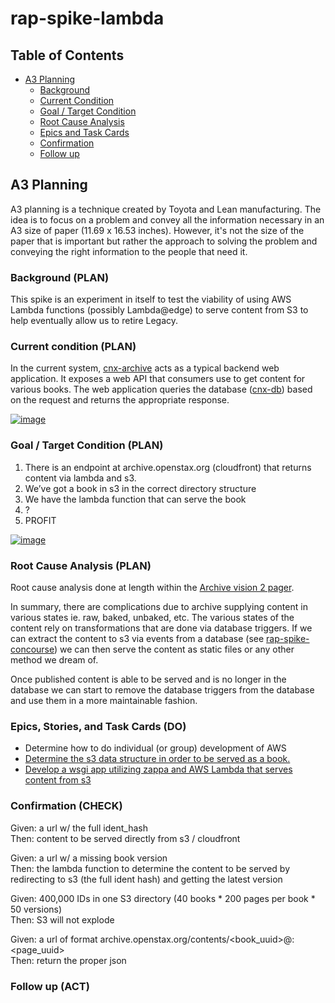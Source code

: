# rap-spike-lambda

## Table of Contents
* [A3 Planning](#a3-planning)
  * [Background](#background-plan)
  * [Current Condition](#current-condition-plan)
  * [Goal / Target Condition](#goal--target-condition-plan)
  * [Root Cause Analysis](#root-cause-analysis-plan)
  * [Epics and Task Cards](#epics-stories-and-task-cards-do)
  * [Confirmation](#confirmation-check)
  * [Follow up](#follow-up-act)

## A3 Planning

A3 planning is a technique created by Toyota and Lean manufacturing. The idea
is to focus on a problem and convey all the information necessary in an A3 
size of paper (11.69 x 16.53 inches). However,  it's not the size of the paper 
that is important but rather the approach to solving the problem and
conveying the right information to the people that need it.

### Background (PLAN)

This spike is an experiment in itself to test the viability of using AWS Lambda
functions (possibly Lambda@edge) to serve content from S3 to help eventually allow
us to retire Legacy. 
 
### Current condition (PLAN)

In the current system, [cnx-archive][cnx-archive] acts as a typical backend
web application. It exposes a web API that consumers use to get content for various books.
The web application queries the database ([cnx-db][cnx-db]) based on the request and returns
the appropriate response.

[![image](https://user-images.githubusercontent.com/8730430/64211160-e841ea80-ce6a-11e9-9452-8c03ad7a0ff3.png)](https://docs.google.com/document/d/1GW5VGrjKmIRw3nbFTIkBZgE0mlHD9ky2TJ_bSUIcJ_w/edit)

### Goal / Target Condition (PLAN)

1. There is an endpoint at archive.openstax.org (cloudfront) that returns content via lambda and s3.
2. We’ve got a book in s3 in the correct directory structure
3. We have the lambda function that can serve the book
4. ?
5. PROFIT


[![image](https://user-images.githubusercontent.com/8730430/64211419-ba10da80-ce6b-11e9-9537-f683f97b13ed.png)](https://docs.google.com/document/d/1GW5VGrjKmIRw3nbFTIkBZgE0mlHD9ky2TJ_bSUIcJ_w/edit)

### Root Cause Analysis (PLAN)

Root cause analysis done at length within the [Archive vision 2 pager][rap-two-pager].

In summary, there are complications due to archive supplying content in various states ie. raw, baked, unbaked, etc.
The various states of the content rely on transformations that are done via database triggers. If we 
can extract the content to s3 via events from a database (see [rap-spike-concourse][rap-spike-concourse]) we can then serve the content as static files
or any other method we dream of.

Once published content is able to be served and is no longer in the database we can start to
remove the database triggers from the database and use them in a more maintainable fashion.

### Epics, Stories, and Task Cards (DO)

* Determine how to do individual (or group) development of AWS
* [Determine the s3 data structure in order to be served as a book.](https://app.zenhub.com/workspace/o/openstax/cnx/issues/655)
* [Develop a wsgi app utilizing zappa and AWS Lambda that serves content from s3](https://app.zenhub.com/workspaces/content-engineering-tech-team-5af1f4cc12da5e6d74331b60/issues/openstax/cnx/657)

 
### Confirmation (CHECK)

Given: a url w/ the full ident_hash  
Then: content to be served directly from s3 / cloudfront  

Given: a url w/ a missing book version  
Then: the lambda function to determine the content to be served by redirecting to s3 (the full ident hash) and getting the latest version  

Given: 400,000 IDs in one S3 directory (40 books * 200 pages per book * 50 versions)  
Then: S3 will not explode  

Given: a url of format archive.openstax.org/contents/<book_uuid>@<version>:<page_uuid>  
Then: return the proper json  

### Follow up (ACT)



[cnx-archive]: https://github.com/openstax/cnx-archive
[cnx-db]: https://github.com/openstax/cnx-db
[rap-spike-concourse]: https://github.com/openstax/rap-spike-concourse
[rap-two-pager]: https://docs.google.com/document/d/1GW5VGrjKmIRw3nbFTIkBZgE0mlHD9ky2TJ_bSUIcJ_w/edit#heading=h.6u0c02buvzha

